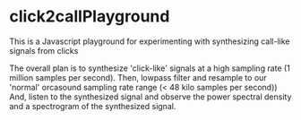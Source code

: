 # click2callPlayground
This is a Javascript playground for experimenting with synthesizing call-like signals from clicks

The overall plan is to synthesize 'click-like' signals at a high sampling rate (1 million samples per second).
Then, lowpass filter and resample to our 'normal' orcasound sampling rate range (< 48 kilo samples per second))
And, listen to the synthesized signal and observe the power spectral density and a spectrogram of the synthesized signal.
